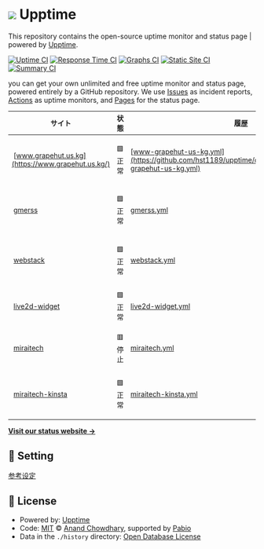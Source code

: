 # ![](assets/upptime-icon.svg) Upptime

This repository contains the open-source uptime monitor and status page | powered by [Upptime](https://github.com/upptime/upptime).

[![Uptime CI](https://github.com/hst1189/upptime/workflows/Uptime%20CI/badge.svg)](https://github.com/hst1189/upptime/actions?query=workflow%3A%22Uptime+CI%22)
[![Response Time CI](https://github.com/hst1189/upptime/workflows/Response%20Time%20CI/badge.svg)](https://github.com/hst1189/upptime/actions?query=workflow%3A%22Response+Time+CI%22)
[![Graphs CI](https://github.com/hst1189/upptime/workflows/Graphs%20CI/badge.svg)](https://github.com/hst1189/upptime/actions?query=workflow%3A%22Graphs+CI%22)
[![Static Site CI](https://github.com/hst1189/upptime/workflows/Static%20Site%20CI/badge.svg)](https://github.com/hst1189/upptime/actions?query=workflow%3A%22Static+Site+CI%22)
[![Summary CI](https://github.com/hst1189/upptime/workflows/Summary%20CI/badge.svg)](https://github.com/hst1189/upptime/actions?query=workflow%3A%22Summary+CI%22)

you can get your own unlimited and free uptime monitor and status page, powered entirely by a GitHub repository. We use [Issues](https://github.com/hst1189/upptime/issues) as incident reports, [Actions](https://github.com/hst1189/upptime/actions) as uptime monitors, and [Pages](https://hst1189.github.io/upptime) for the status page.

<!--start: status pages-->
<!-- This summary is generated by Upptime (https://github.com/upptime/upptime) -->
<!-- Do not edit this manually, your changes will be overwritten -->
<!-- prettier-ignore -->
| サイト | 状態 | 履歴 | 応答時間 | 稼働時間 |
| --- | ------ | ------- | ------------- | ------ |
| <img alt="" src="https://github.githubassets.com/favicons/favicon.svg" height="13"> [www.grapehut.us.kg](https://www.grapehut.us.kg/) | 🟩 正常 | [www-grapehut-us-kg.yml](https://github.com/hst1189/upptime/commits/HEAD/history/www-grapehut-us-kg.yml) | <details><summary><img alt="応答時間グラフ" src="./graphs/www-grapehut-us-kg/response-time-week.png" height="20"> 2202ミリ秒</summary><br><a href="https://status.grapehut.us.kg/history/www-grapehut-us-kg"><img alt="応答時間 2202" src="https://img.shields.io/endpoint?url=https%3A%2F%2Fraw.githubusercontent.com%2Fhst1189%2Fupptime%2FHEAD%2Fapi%2Fwww-grapehut-us-kg%2Fresponse-time.json"></a><br><a href="https://status.grapehut.us.kg/history/www-grapehut-us-kg"><img alt="24時間 応答時間 273" src="https://img.shields.io/endpoint?url=https%3A%2F%2Fraw.githubusercontent.com%2Fhst1189%2Fupptime%2FHEAD%2Fapi%2Fwww-grapehut-us-kg%2Fresponse-time-day.json"></a><br><a href="https://status.grapehut.us.kg/history/www-grapehut-us-kg"><img alt="7日 応答時間 2202" src="https://img.shields.io/endpoint?url=https%3A%2F%2Fraw.githubusercontent.com%2Fhst1189%2Fupptime%2FHEAD%2Fapi%2Fwww-grapehut-us-kg%2Fresponse-time-week.json"></a><br><a href="https://status.grapehut.us.kg/history/www-grapehut-us-kg"><img alt="30日 応答時間 2202" src="https://img.shields.io/endpoint?url=https%3A%2F%2Fraw.githubusercontent.com%2Fhst1189%2Fupptime%2FHEAD%2Fapi%2Fwww-grapehut-us-kg%2Fresponse-time-month.json"></a><br><a href="https://status.grapehut.us.kg/history/www-grapehut-us-kg"><img alt="1年 応答時間 2202" src="https://img.shields.io/endpoint?url=https%3A%2F%2Fraw.githubusercontent.com%2Fhst1189%2Fupptime%2FHEAD%2Fapi%2Fwww-grapehut-us-kg%2Fresponse-time-year.json"></a></details> | <details><summary><a href="https://status.grapehut.us.kg/history/www-grapehut-us-kg">100.00%</a></summary><a href="https://status.grapehut.us.kg/history/www-grapehut-us-kg"><img alt="稼働時間 100.00%" src="https://img.shields.io/endpoint?url=https%3A%2F%2Fraw.githubusercontent.com%2Fhst1189%2Fupptime%2FHEAD%2Fapi%2Fwww-grapehut-us-kg%2Fuptime.json"></a><br><a href="https://status.grapehut.us.kg/history/www-grapehut-us-kg"><img alt="24時間の稼働時間 100.00%" src="https://img.shields.io/endpoint?url=https%3A%2F%2Fraw.githubusercontent.com%2Fhst1189%2Fupptime%2FHEAD%2Fapi%2Fwww-grapehut-us-kg%2Fuptime-day.json"></a><br><a href="https://status.grapehut.us.kg/history/www-grapehut-us-kg"><img alt="7日間の稼働時間 100.00%" src="https://img.shields.io/endpoint?url=https%3A%2F%2Fraw.githubusercontent.com%2Fhst1189%2Fupptime%2FHEAD%2Fapi%2Fwww-grapehut-us-kg%2Fuptime-week.json"></a><br><a href="https://status.grapehut.us.kg/history/www-grapehut-us-kg"><img alt="30日の稼働時間 100.00%" src="https://img.shields.io/endpoint?url=https%3A%2F%2Fraw.githubusercontent.com%2Fhst1189%2Fupptime%2FHEAD%2Fapi%2Fwww-grapehut-us-kg%2Fuptime-month.json"></a><br><a href="https://status.grapehut.us.kg/history/www-grapehut-us-kg"><img alt="1年の稼働時間 100.00%" src="https://img.shields.io/endpoint?url=https%3A%2F%2Fraw.githubusercontent.com%2Fhst1189%2Fupptime%2FHEAD%2Fapi%2Fwww-grapehut-us-kg%2Fuptime-year.json"></a></details>
| <img alt="" src="https://github.githubassets.com/favicons/favicon.svg" height="13"> [gmerss](https://gmerss.grapehut.us.kg/) | 🟩 正常 | [gmerss.yml](https://github.com/hst1189/upptime/commits/HEAD/history/gmerss.yml) | <details><summary><img alt="応答時間グラフ" src="./graphs/gmerss/response-time-week.png" height="20"> 1938ミリ秒</summary><br><a href="https://status.grapehut.us.kg/history/gmerss"><img alt="応答時間 1938" src="https://img.shields.io/endpoint?url=https%3A%2F%2Fraw.githubusercontent.com%2Fhst1189%2Fupptime%2FHEAD%2Fapi%2Fgmerss%2Fresponse-time.json"></a><br><a href="https://status.grapehut.us.kg/history/gmerss"><img alt="24時間 応答時間 1938" src="https://img.shields.io/endpoint?url=https%3A%2F%2Fraw.githubusercontent.com%2Fhst1189%2Fupptime%2FHEAD%2Fapi%2Fgmerss%2Fresponse-time-day.json"></a><br><a href="https://status.grapehut.us.kg/history/gmerss"><img alt="7日 応答時間 1938" src="https://img.shields.io/endpoint?url=https%3A%2F%2Fraw.githubusercontent.com%2Fhst1189%2Fupptime%2FHEAD%2Fapi%2Fgmerss%2Fresponse-time-week.json"></a><br><a href="https://status.grapehut.us.kg/history/gmerss"><img alt="30日 応答時間 1938" src="https://img.shields.io/endpoint?url=https%3A%2F%2Fraw.githubusercontent.com%2Fhst1189%2Fupptime%2FHEAD%2Fapi%2Fgmerss%2Fresponse-time-month.json"></a><br><a href="https://status.grapehut.us.kg/history/gmerss"><img alt="1年 応答時間 1938" src="https://img.shields.io/endpoint?url=https%3A%2F%2Fraw.githubusercontent.com%2Fhst1189%2Fupptime%2FHEAD%2Fapi%2Fgmerss%2Fresponse-time-year.json"></a></details> | <details><summary><a href="https://status.grapehut.us.kg/history/gmerss">100.00%</a></summary><a href="https://status.grapehut.us.kg/history/gmerss"><img alt="稼働時間 100.00%" src="https://img.shields.io/endpoint?url=https%3A%2F%2Fraw.githubusercontent.com%2Fhst1189%2Fupptime%2FHEAD%2Fapi%2Fgmerss%2Fuptime.json"></a><br><a href="https://status.grapehut.us.kg/history/gmerss"><img alt="24時間の稼働時間 100.00%" src="https://img.shields.io/endpoint?url=https%3A%2F%2Fraw.githubusercontent.com%2Fhst1189%2Fupptime%2FHEAD%2Fapi%2Fgmerss%2Fuptime-day.json"></a><br><a href="https://status.grapehut.us.kg/history/gmerss"><img alt="7日間の稼働時間 100.00%" src="https://img.shields.io/endpoint?url=https%3A%2F%2Fraw.githubusercontent.com%2Fhst1189%2Fupptime%2FHEAD%2Fapi%2Fgmerss%2Fuptime-week.json"></a><br><a href="https://status.grapehut.us.kg/history/gmerss"><img alt="30日の稼働時間 100.00%" src="https://img.shields.io/endpoint?url=https%3A%2F%2Fraw.githubusercontent.com%2Fhst1189%2Fupptime%2FHEAD%2Fapi%2Fgmerss%2Fuptime-month.json"></a><br><a href="https://status.grapehut.us.kg/history/gmerss"><img alt="1年の稼働時間 100.00%" src="https://img.shields.io/endpoint?url=https%3A%2F%2Fraw.githubusercontent.com%2Fhst1189%2Fupptime%2FHEAD%2Fapi%2Fgmerss%2Fuptime-year.json"></a></details>
| <img alt="" src="https://github.githubassets.com/favicons/favicon.svg" height="13"> [webstack](https://webstack.grapehut.us.kg/) | 🟩 正常 | [webstack.yml](https://github.com/hst1189/upptime/commits/HEAD/history/webstack.yml) | <details><summary><img alt="応答時間グラフ" src="./graphs/webstack/response-time-week.png" height="20"> 956ミリ秒</summary><br><a href="https://status.grapehut.us.kg/history/webstack"><img alt="応答時間 956" src="https://img.shields.io/endpoint?url=https%3A%2F%2Fraw.githubusercontent.com%2Fhst1189%2Fupptime%2FHEAD%2Fapi%2Fwebstack%2Fresponse-time.json"></a><br><a href="https://status.grapehut.us.kg/history/webstack"><img alt="24時間 応答時間 956" src="https://img.shields.io/endpoint?url=https%3A%2F%2Fraw.githubusercontent.com%2Fhst1189%2Fupptime%2FHEAD%2Fapi%2Fwebstack%2Fresponse-time-day.json"></a><br><a href="https://status.grapehut.us.kg/history/webstack"><img alt="7日 応答時間 956" src="https://img.shields.io/endpoint?url=https%3A%2F%2Fraw.githubusercontent.com%2Fhst1189%2Fupptime%2FHEAD%2Fapi%2Fwebstack%2Fresponse-time-week.json"></a><br><a href="https://status.grapehut.us.kg/history/webstack"><img alt="30日 応答時間 956" src="https://img.shields.io/endpoint?url=https%3A%2F%2Fraw.githubusercontent.com%2Fhst1189%2Fupptime%2FHEAD%2Fapi%2Fwebstack%2Fresponse-time-month.json"></a><br><a href="https://status.grapehut.us.kg/history/webstack"><img alt="1年 応答時間 956" src="https://img.shields.io/endpoint?url=https%3A%2F%2Fraw.githubusercontent.com%2Fhst1189%2Fupptime%2FHEAD%2Fapi%2Fwebstack%2Fresponse-time-year.json"></a></details> | <details><summary><a href="https://status.grapehut.us.kg/history/webstack">100.00%</a></summary><a href="https://status.grapehut.us.kg/history/webstack"><img alt="稼働時間 100.00%" src="https://img.shields.io/endpoint?url=https%3A%2F%2Fraw.githubusercontent.com%2Fhst1189%2Fupptime%2FHEAD%2Fapi%2Fwebstack%2Fuptime.json"></a><br><a href="https://status.grapehut.us.kg/history/webstack"><img alt="24時間の稼働時間 100.00%" src="https://img.shields.io/endpoint?url=https%3A%2F%2Fraw.githubusercontent.com%2Fhst1189%2Fupptime%2FHEAD%2Fapi%2Fwebstack%2Fuptime-day.json"></a><br><a href="https://status.grapehut.us.kg/history/webstack"><img alt="7日間の稼働時間 100.00%" src="https://img.shields.io/endpoint?url=https%3A%2F%2Fraw.githubusercontent.com%2Fhst1189%2Fupptime%2FHEAD%2Fapi%2Fwebstack%2Fuptime-week.json"></a><br><a href="https://status.grapehut.us.kg/history/webstack"><img alt="30日の稼働時間 100.00%" src="https://img.shields.io/endpoint?url=https%3A%2F%2Fraw.githubusercontent.com%2Fhst1189%2Fupptime%2FHEAD%2Fapi%2Fwebstack%2Fuptime-month.json"></a><br><a href="https://status.grapehut.us.kg/history/webstack"><img alt="1年の稼働時間 100.00%" src="https://img.shields.io/endpoint?url=https%3A%2F%2Fraw.githubusercontent.com%2Fhst1189%2Fupptime%2FHEAD%2Fapi%2Fwebstack%2Fuptime-year.json"></a></details>
| <img alt="" src="https://www.grapehut.us.kg/live2d-widget/avatar.png" height="13"> [live2d-widget](https://www.grapehut.us.kg/live2d-widget/) | 🟩 正常 | [live2d-widget.yml](https://github.com/hst1189/upptime/commits/HEAD/history/live2d-widget.yml) | <details><summary><img alt="応答時間グラフ" src="./graphs/live2d-widget/response-time-week.png" height="20"> 50ミリ秒</summary><br><a href="https://status.grapehut.us.kg/history/live2d-widget"><img alt="応答時間 50" src="https://img.shields.io/endpoint?url=https%3A%2F%2Fraw.githubusercontent.com%2Fhst1189%2Fupptime%2FHEAD%2Fapi%2Flive2d-widget%2Fresponse-time.json"></a><br><a href="https://status.grapehut.us.kg/history/live2d-widget"><img alt="24時間 応答時間 50" src="https://img.shields.io/endpoint?url=https%3A%2F%2Fraw.githubusercontent.com%2Fhst1189%2Fupptime%2FHEAD%2Fapi%2Flive2d-widget%2Fresponse-time-day.json"></a><br><a href="https://status.grapehut.us.kg/history/live2d-widget"><img alt="7日 応答時間 50" src="https://img.shields.io/endpoint?url=https%3A%2F%2Fraw.githubusercontent.com%2Fhst1189%2Fupptime%2FHEAD%2Fapi%2Flive2d-widget%2Fresponse-time-week.json"></a><br><a href="https://status.grapehut.us.kg/history/live2d-widget"><img alt="30日 応答時間 50" src="https://img.shields.io/endpoint?url=https%3A%2F%2Fraw.githubusercontent.com%2Fhst1189%2Fupptime%2FHEAD%2Fapi%2Flive2d-widget%2Fresponse-time-month.json"></a><br><a href="https://status.grapehut.us.kg/history/live2d-widget"><img alt="1年 応答時間 50" src="https://img.shields.io/endpoint?url=https%3A%2F%2Fraw.githubusercontent.com%2Fhst1189%2Fupptime%2FHEAD%2Fapi%2Flive2d-widget%2Fresponse-time-year.json"></a></details> | <details><summary><a href="https://status.grapehut.us.kg/history/live2d-widget">100.00%</a></summary><a href="https://status.grapehut.us.kg/history/live2d-widget"><img alt="稼働時間 100.00%" src="https://img.shields.io/endpoint?url=https%3A%2F%2Fraw.githubusercontent.com%2Fhst1189%2Fupptime%2FHEAD%2Fapi%2Flive2d-widget%2Fuptime.json"></a><br><a href="https://status.grapehut.us.kg/history/live2d-widget"><img alt="24時間の稼働時間 100.00%" src="https://img.shields.io/endpoint?url=https%3A%2F%2Fraw.githubusercontent.com%2Fhst1189%2Fupptime%2FHEAD%2Fapi%2Flive2d-widget%2Fuptime-day.json"></a><br><a href="https://status.grapehut.us.kg/history/live2d-widget"><img alt="7日間の稼働時間 100.00%" src="https://img.shields.io/endpoint?url=https%3A%2F%2Fraw.githubusercontent.com%2Fhst1189%2Fupptime%2FHEAD%2Fapi%2Flive2d-widget%2Fuptime-week.json"></a><br><a href="https://status.grapehut.us.kg/history/live2d-widget"><img alt="30日の稼働時間 100.00%" src="https://img.shields.io/endpoint?url=https%3A%2F%2Fraw.githubusercontent.com%2Fhst1189%2Fupptime%2FHEAD%2Fapi%2Flive2d-widget%2Fuptime-month.json"></a><br><a href="https://status.grapehut.us.kg/history/live2d-widget"><img alt="1年の稼働時間 100.00%" src="https://img.shields.io/endpoint?url=https%3A%2F%2Fraw.githubusercontent.com%2Fhst1189%2Fupptime%2FHEAD%2Fapi%2Flive2d-widget%2Fuptime-year.json"></a></details>
| <img alt="" src="https://miraitech-chiyoda.com/img/favicon.ico" height="13"> [miraitech](https://miraitech-chiyoda.com/) | 🟥 停止 | [miraitech.yml](https://github.com/hst1189/upptime/commits/HEAD/history/miraitech.yml) | <details><summary><img alt="応答時間グラフ" src="./graphs/miraitech/response-time-week.png" height="20"> 0ミリ秒</summary><br><a href="https://status.grapehut.us.kg/history/miraitech"><img alt="応答時間 0" src="https://img.shields.io/endpoint?url=https%3A%2F%2Fraw.githubusercontent.com%2Fhst1189%2Fupptime%2FHEAD%2Fapi%2Fmiraitech%2Fresponse-time.json"></a><br><a href="https://status.grapehut.us.kg/history/miraitech"><img alt="24時間 応答時間 0" src="https://img.shields.io/endpoint?url=https%3A%2F%2Fraw.githubusercontent.com%2Fhst1189%2Fupptime%2FHEAD%2Fapi%2Fmiraitech%2Fresponse-time-day.json"></a><br><a href="https://status.grapehut.us.kg/history/miraitech"><img alt="7日 応答時間 0" src="https://img.shields.io/endpoint?url=https%3A%2F%2Fraw.githubusercontent.com%2Fhst1189%2Fupptime%2FHEAD%2Fapi%2Fmiraitech%2Fresponse-time-week.json"></a><br><a href="https://status.grapehut.us.kg/history/miraitech"><img alt="30日 応答時間 0" src="https://img.shields.io/endpoint?url=https%3A%2F%2Fraw.githubusercontent.com%2Fhst1189%2Fupptime%2FHEAD%2Fapi%2Fmiraitech%2Fresponse-time-month.json"></a><br><a href="https://status.grapehut.us.kg/history/miraitech"><img alt="1年 応答時間 0" src="https://img.shields.io/endpoint?url=https%3A%2F%2Fraw.githubusercontent.com%2Fhst1189%2Fupptime%2FHEAD%2Fapi%2Fmiraitech%2Fresponse-time-year.json"></a></details> | <details><summary><a href="https://status.grapehut.us.kg/history/miraitech">0.00%</a></summary><a href="https://status.grapehut.us.kg/history/miraitech"><img alt="稼働時間 0.00%" src="https://img.shields.io/endpoint?url=https%3A%2F%2Fraw.githubusercontent.com%2Fhst1189%2Fupptime%2FHEAD%2Fapi%2Fmiraitech%2Fuptime.json"></a><br><a href="https://status.grapehut.us.kg/history/miraitech"><img alt="24時間の稼働時間 0.00%" src="https://img.shields.io/endpoint?url=https%3A%2F%2Fraw.githubusercontent.com%2Fhst1189%2Fupptime%2FHEAD%2Fapi%2Fmiraitech%2Fuptime-day.json"></a><br><a href="https://status.grapehut.us.kg/history/miraitech"><img alt="7日間の稼働時間 0.00%" src="https://img.shields.io/endpoint?url=https%3A%2F%2Fraw.githubusercontent.com%2Fhst1189%2Fupptime%2FHEAD%2Fapi%2Fmiraitech%2Fuptime-week.json"></a><br><a href="https://status.grapehut.us.kg/history/miraitech"><img alt="30日の稼働時間 0.00%" src="https://img.shields.io/endpoint?url=https%3A%2F%2Fraw.githubusercontent.com%2Fhst1189%2Fupptime%2FHEAD%2Fapi%2Fmiraitech%2Fuptime-month.json"></a><br><a href="https://status.grapehut.us.kg/history/miraitech"><img alt="1年の稼働時間 0.00%" src="https://img.shields.io/endpoint?url=https%3A%2F%2Fraw.githubusercontent.com%2Fhst1189%2Fupptime%2FHEAD%2Fapi%2Fmiraitech%2Fuptime-year.json"></a></details>
| <img alt="" src="https://miraitech-x7yk3.kinsta.page/img/favicon.ico" height="13"> [miraitech-kinsta](https://miraitech-x7yk3.kinsta.page/) | 🟩 正常 | [miraitech-kinsta.yml](https://github.com/hst1189/upptime/commits/HEAD/history/miraitech-kinsta.yml) | <details><summary><img alt="応答時間グラフ" src="./graphs/miraitech-kinsta/response-time-week.png" height="20"> 282ミリ秒</summary><br><a href="https://status.grapehut.us.kg/history/miraitech-kinsta"><img alt="応答時間 282" src="https://img.shields.io/endpoint?url=https%3A%2F%2Fraw.githubusercontent.com%2Fhst1189%2Fupptime%2FHEAD%2Fapi%2Fmiraitech-kinsta%2Fresponse-time.json"></a><br><a href="https://status.grapehut.us.kg/history/miraitech-kinsta"><img alt="24時間 応答時間 282" src="https://img.shields.io/endpoint?url=https%3A%2F%2Fraw.githubusercontent.com%2Fhst1189%2Fupptime%2FHEAD%2Fapi%2Fmiraitech-kinsta%2Fresponse-time-day.json"></a><br><a href="https://status.grapehut.us.kg/history/miraitech-kinsta"><img alt="7日 応答時間 282" src="https://img.shields.io/endpoint?url=https%3A%2F%2Fraw.githubusercontent.com%2Fhst1189%2Fupptime%2FHEAD%2Fapi%2Fmiraitech-kinsta%2Fresponse-time-week.json"></a><br><a href="https://status.grapehut.us.kg/history/miraitech-kinsta"><img alt="30日 応答時間 282" src="https://img.shields.io/endpoint?url=https%3A%2F%2Fraw.githubusercontent.com%2Fhst1189%2Fupptime%2FHEAD%2Fapi%2Fmiraitech-kinsta%2Fresponse-time-month.json"></a><br><a href="https://status.grapehut.us.kg/history/miraitech-kinsta"><img alt="1年 応答時間 282" src="https://img.shields.io/endpoint?url=https%3A%2F%2Fraw.githubusercontent.com%2Fhst1189%2Fupptime%2FHEAD%2Fapi%2Fmiraitech-kinsta%2Fresponse-time-year.json"></a></details> | <details><summary><a href="https://status.grapehut.us.kg/history/miraitech-kinsta">100.00%</a></summary><a href="https://status.grapehut.us.kg/history/miraitech-kinsta"><img alt="稼働時間 100.00%" src="https://img.shields.io/endpoint?url=https%3A%2F%2Fraw.githubusercontent.com%2Fhst1189%2Fupptime%2FHEAD%2Fapi%2Fmiraitech-kinsta%2Fuptime.json"></a><br><a href="https://status.grapehut.us.kg/history/miraitech-kinsta"><img alt="24時間の稼働時間 100.00%" src="https://img.shields.io/endpoint?url=https%3A%2F%2Fraw.githubusercontent.com%2Fhst1189%2Fupptime%2FHEAD%2Fapi%2Fmiraitech-kinsta%2Fuptime-day.json"></a><br><a href="https://status.grapehut.us.kg/history/miraitech-kinsta"><img alt="7日間の稼働時間 100.00%" src="https://img.shields.io/endpoint?url=https%3A%2F%2Fraw.githubusercontent.com%2Fhst1189%2Fupptime%2FHEAD%2Fapi%2Fmiraitech-kinsta%2Fuptime-week.json"></a><br><a href="https://status.grapehut.us.kg/history/miraitech-kinsta"><img alt="30日の稼働時間 100.00%" src="https://img.shields.io/endpoint?url=https%3A%2F%2Fraw.githubusercontent.com%2Fhst1189%2Fupptime%2FHEAD%2Fapi%2Fmiraitech-kinsta%2Fuptime-month.json"></a><br><a href="https://status.grapehut.us.kg/history/miraitech-kinsta"><img alt="1年の稼働時間 100.00%" src="https://img.shields.io/endpoint?url=https%3A%2F%2Fraw.githubusercontent.com%2Fhst1189%2Fupptime%2FHEAD%2Fapi%2Fmiraitech-kinsta%2Fuptime-year.json"></a></details>

<!--end: status pages-->

[**Visit our status website →**](https://hst1189.github.io/upptime)

## 📄 Setting

[参考设定](Setting.md)

## 📄 License

- Powered by: [Upptime](https://github.com/upptime/upptime)
- Code: [MIT](./LICENSE) © [Anand Chowdhary](https://anandchowdhary.com), supported by [Pabio](https://pabio.com)
- Data in the `./history` directory: [Open Database License](https://opendatacommons.org/licenses/odbl/1-0/)
